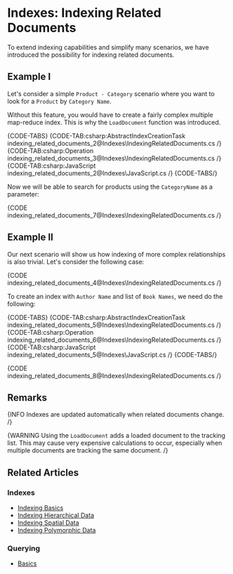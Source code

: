 # Indexes: Indexing Related Documents

To extend indexing capabilities and simplify many scenarios, we have introduced the possibility for indexing related documents.

## Example I

Let's consider a simple `Product - Category` scenario where you want to look for a `Product` by `Category Name`.

Without this feature, you would have to create a fairly complex multiple map-reduce index. This is why the `LoadDocument` function was introduced.

{CODE-TABS}
{CODE-TAB:csharp:AbstractIndexCreationTask indexing_related_documents_2@Indexes\IndexingRelatedDocuments.cs /}
{CODE-TAB:csharp:Operation indexing_related_documents_3@Indexes\IndexingRelatedDocuments.cs /}
{CODE-TAB:csharp:JavaScript indexing_related_documents_2@Indexes\JavaScript.cs /}
{CODE-TABS/}

Now we will be able to search for products using the `CategoryName` as a parameter:

{CODE indexing_related_documents_7@Indexes\IndexingRelatedDocuments.cs /}

## Example II

Our next scenario will show us how indexing of more complex relationships is also trivial. Let's consider the following case:

{CODE indexing_related_documents_4@Indexes\IndexingRelatedDocuments.cs /}

To create an index with `Author Name` and list of `Book Names`, we need do the following:

{CODE-TABS}
{CODE-TAB:csharp:AbstractIndexCreationTask indexing_related_documents_5@Indexes\IndexingRelatedDocuments.cs /}
{CODE-TAB:csharp:Operation indexing_related_documents_6@Indexes\IndexingRelatedDocuments.cs /}
{CODE-TAB:csharp:JavaScript indexing_related_documents_5@Indexes\JavaScript.cs /}
{CODE-TABS/}

{CODE indexing_related_documents_8@Indexes\IndexingRelatedDocuments.cs /}

## Remarks

{INFO Indexes are updated automatically when related documents change. /}

{WARNING Using the `LoadDocument` adds a loaded document to the tracking list. This may cause very expensive calculations to occur, especially when multiple documents are tracking the same document. /}

## Related Articles

### Indexes

- [Indexing Basics](../indexes/indexing-basics)
- [Indexing Hierarchical Data](../indexes/indexing-hierarchical-data)
- [Indexing Spatial Data](../indexes/indexing-spatial-data)
- [Indexing Polymorphic Data](../indexes/indexing-polymorphic-data)

### Querying

- [Basics](../indexes/querying/basics)
